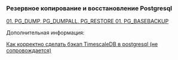 ### Резервное копирование и восстановление Postgresql
[01. PG_DUMP, PG_DUMPALL, PG_RESTORE ](https://github.com/Aleksey-10081967/Postgresql-study/blob/main/backups/pgdump/pgdump.md)
[01. PG_BASEBACKUP ](https://github.com/Aleksey-10081967/Postgresql-study/blob/main/backups/pgdump/pgdump.md)

Дополнительная информация:

[Как корректно сделать бэкап TimescaleDB в postgresql (не сопровождается)](https://rabota.dev/forum/threads/%D0%9A%D0%B0%D0%BA-%D0%BA%D0%BE%D1%80%D1%80%D0%B5%D0%BA%D1%82%D0%BD%D0%BE-%D1%81%D0%B4%D0%B5%D0%BB%D0%B0%D1%82%D1%8C-%D0%B1%D1%8D%D0%BA%D0%B0%D0%BF-timescaledb-%D0%B2-postgresql.4017/)
